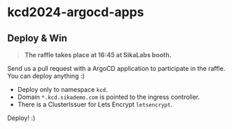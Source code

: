 # kcd2024-argocd-apps

## Deploy & Win

> **The raffle takes place at 16:45 at SikaLabs booth.**

Send us a pull request with a ArgoCD application to participate in the raffle. You can deploy anything :)

- Deploy only to namespace `kcd`.
- Domain `*.kcd.sikademo.com` is pointed to the ingress controller.
- There is a ClusterIssuer for Lets Encrypt `letsencrypt`.

Deploy! :)
